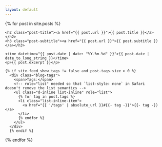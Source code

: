 ```yaml
---
layout: default
---
```

{% for post in site.posts %}
  <article>
      
    <h2 class="post-title"><a href="{{ post.url }}">{{ post.title }}</a></h2>
    <h3 class="post-subtitle"><a href="{{ post.url }}">{{ post.subtitle }}</a></h3>
      
    <time datetime="{{ post.date | date: "%Y-%m-%d" }}">{{ post.date | date_to_long_string }}</time>
    <p>{{ post.excerpt }}</p>

    {% if site.feed_show_tags != false and post.tags.size > 0 %}
      <div class="blog-tags">
        <span>Tags:</span>
        <!-- role="list" needed so that `list-style: none` in Safari doesn't remove the list semantics -->
        <ul class="d-inline list-inline" role="list">
          {% for tag in post.tags %}
          <li class="list-inline-item">
            <a href="{{ '/tags' | absolute_url }}#{{- tag -}}">{{- tag -}}</a>
          </li>
          {% endfor %}
        </ul>
      </div>
      {% endif %}
  </article>
{% endfor %}